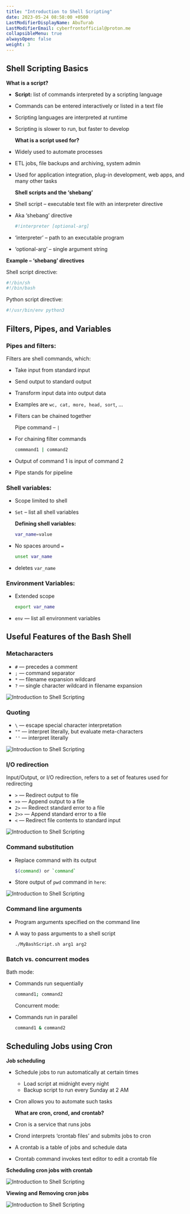 ```yaml
---
title: "Introduction to Shell Scripting"
date: 2023-05-24 08:58:00 +0500
LastModifierDisplayName: AbuTurab
LastModifierEmail: cyberfrontofficial@proton.me
collapsibleMenu: true
alwaysOpen: false
weight: 3
---
```


## **Shell Scripting Basics**
  
  **What is a script?**
- **Script:** list of commands interpreted by a scripting language
- Commands can be entered interactively or listed in a text file
- Scripting languages are interpreted at runtime
- Scripting is slower to run, but faster to develop
  
  **What is a script used for?**
- Widely used to automate processes
- ETL jobs, file backups and archiving, system admin
- Used for application integration, plug-in development, web apps, and many other tasks
  
  **Shell scripts and the ‘shebang’**
- Shell script – executable text file with an interpreter directive
- Aka ‘shebang’ directive
  
  ```bash
  #!interpreter [optional-arg]
  ```

- ‘interpreter’ – path to an executable program
- ‘optional-arg’ – single argument string
  
**Example – ‘shebang’ directives**
  
Shell script directive:
  
  ```sh
  #!/bin/sh
  #!/bin/bash
  ```
  
Python script directive:
  
  ```python
  #!/usr/bin/env python3
  ```

## **Filters, Pipes, and Variables**

### Pipes and filters:
  
  Filters are shell commands, which:
- Take input from standard input
- Send output to standard output
- Transform input data into output data
- Examples are `wc, cat, more, head, sort`, …
- Filters can be chained together
  
  Pipe command – `|`
- For chaining filter commands
  
  ```bash
  commmand1 | command2
  ```

- Output of command 1 is input of command 2
- Pipe stands for pipeline

### Shell variables:

- Scope limited to shell
- `Set` – list all shell variables
  
  **Defining shell variables:**
  
  ```bash
  var_name=value
  ```

- No spaces around `=`
  
  ```bash
  unset var_name
  ```

- deletes `var_name`

### Environment Variables:

- Extended scope
  
  ```bash
  export var_name
  ```

- `env` — list all environment variables

## **Useful Features of the Bash Shell**

### Metacharacters

- `#` — precedes a comment
- `;` — command separator
- `*` — filename expansion wildcard
- `?` — single character wildcard in filename expansion
  
![Introduction to Shell Scripting](/notes/ibm-devops-and-se/Introduction%20to%20Shell%20Scripting.webp)

### Quoting

- `\` — escape special character interpretation
- `""` — interpret literally, but evaluate meta-characters
- `''` — interpret literally
  
![Introduction to Shell Scripting](/notes/ibm-devops-and-se/Introduction%20to%20Shell%20Scripting-1.webp)

### I/O redirection
  
Input/Output, or I/O redirection, refers to a set of features used for redirecting
- `>` — Redirect output to file
- `>>` — Append output to a file
- `2>` — Redirect standard error to a file
- `2>>` — Append standard error to a file
- `<` — Redirect file contents to standard input
  
![Introduction to Shell Scripting](/notes/ibm-devops-and-se/Introduction%20to%20Shell%20Scripting-2.webp)

### Command substitution

- Replace command with its output
  
  ```bash
  $(command) or `command`
  ```

- Store output of `pwd` command in `here`:
  
![Introduction to Shell Scripting](/notes/ibm-devops-and-se/Introduction%20to%20Shell%20Scripting-3.webp)

### Command line arguments

- Program arguments specified on the command line
- A way to pass arguments to a shell script
  
  ```console
  ./MyBashScript.sh arg1 arg2
  ```

### Batch vs. concurrent modes
  
  Bath mode:
- Commands run sequentially
  
  ```bash
  command1; command2
  ```
  
  Concurrent mode:
- Commands run in parallel
  
  ```bash
  command1 & command2
  ```

## **Scheduling Jobs using Cron**
  
  **Job scheduling**
- Schedule jobs to run automatically at certain times
	- Load script at midnight every night
	- Backup script to run every Sunday at 2 AM
- Cron allows you to automate such tasks
  
  **What are cron, crond, and crontab?**
- Cron is a service that runs jobs
- Crond interprets ‘crontab files’ and submits jobs to cron
- A crontab is a table of jobs and schedule data
- Crontab command invokes text editor to edit a crontab file
  
**Scheduling cron jobs with crontab**

![Introduction to Shell Scripting](/notes/ibm-devops-and-se/Introduction%20to%20Shell%20Scripting-4.webp)

**Viewing and Removing cron jobs**

![Introduction to Shell Scripting](/notes/ibm-devops-and-se/Introduction%20to%20Shell%20Scripting-5.webp)
